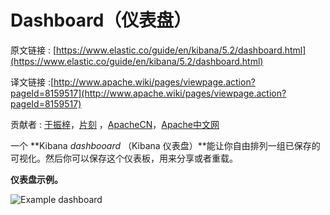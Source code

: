 # Dashboard（仪表盘）

原文链接 : [https://www.elastic.co/guide/en/kibana/5.2/dashboard.html](https://www.elastic.co/guide/en/kibana/5.2/dashboard.html)

译文链接 :[http://www.apache.wiki/pages/viewpage.action?pageId=8159517](http://www.apache.wiki/pages/viewpage.action?pageId=8159517)

贡献者 : [于振梓](/display/~yuzhenzi)，[片刻](/display/~jiangzhonglian) ，[ApacheCN](/display/~apachecn)，[Apache中文网](/display/~apachechina)

一个 **Kibana _dashbooard_ （Kibana 仪表盘）**能让你自由排列一组已保存的可视化。然后你可以保存这个仪表板，用来分享或者重载。

**仪表盘示例。**

![Example dashboard](img/79207501a5af031a35ee4d35b54ff163.jpg)